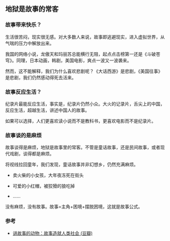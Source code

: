 ## 地狱是故事的常客

### 故事带来快乐？

生活很苦闷，现实很无感。对大多数人来说，故事即逃避现实，进入虚拟世界，从气喘的压力中解放出来。



我国的网络小说，龙傲天和玛丽苏总能横行无阻，起点点击榜第一还是《斗破苍穹》。同理，日本动画，韩剧，美国电影，爽点一波又一波袭来。



然而，这不能解释，我们为什么喜欢悲剧呢？《大话西游》是悲剧，《美国往事》是悲剧，我们仍然感动得死去活来。

### 故事反应生活？

纪录片最能反应生活，事实是，纪录片仍然小众。大火的记录片，舌尖上的中国，反应生活，超越生活，讲述中国人的故事。



如果可以选择，人们更喜欢读小说而不是教科书，更喜欢电影而不是纪录片。

### 故事谈的是麻烦

故事谈得是麻烦，地狱是故事里的常客。不管是童话故事，还是民间故事，或者现代戏剧，谈得都是麻烦。



将视线拉回童年，我们发现，童话故事并非幻想乡，仍然充满麻烦。

- 卖火柴的小女孩，大年夜冻死在街头

- 可爱的小红帽，被狡猾的狼吃掉

- ……

没有麻烦，没有故事。故事=主角+困境+摆脱困境，这就是故事公式。

### 参考

* [讲故事的动物：故事造就人类社会 (豆瓣)](https://book.douban.com/subject/26997229/)